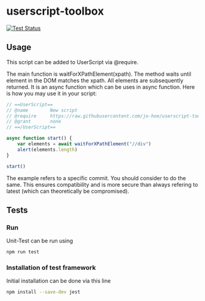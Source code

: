 # userscript-toolbox

[![Test Status](https://github.com/jo-hoe/userscript-toolbox/workflows/test/badge.svg)](https://github.com/jo-hoe/userscript-toolbox/actions?workflow=test)

## Usage

This script can be added to UserScript via @require. 

The main function is waitForXPathElement(xpath). The method waits until element in the DOM matches the xpath. All elements are subsequently returned. It is an async function which can be uses in async function. Here is how you may use it in your script:

```js
// ==UserScript==
// @name        New script 
// @require     https://raw.githubusercontent.com/jo-hoe/userscript-toolbox/0fecfdc515440696c234ae9a1a287ca463bac499/waitForXPathElements.js
// @grant       none
// ==/UserScript==

async function start() {
    var elements = await waitForXPathElement("//div")
    alert(elements.length)
}

start()
```

The example refers to a specific commit. You should consider to do the same. This ensures compatibility and is more secure than always refering to latest (which can theoretically be compromised).

## Tests

### Run

Unit-Test can be run using

```bash
npm run test
```

### Installation of test framework

Initial installation can be done via this line

```bash
npm install --save-dev jest
```
